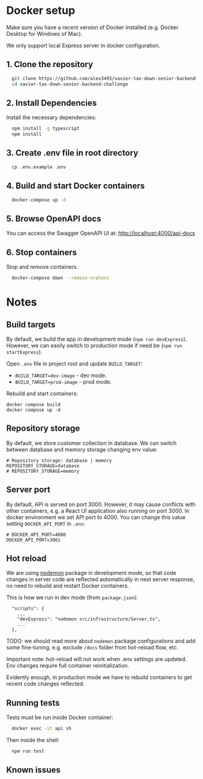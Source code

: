 # Docker setup

Make sure you have a recent version of Docker installed (e.g. Docker Desktop for Windows of Mac).

We only support local Express server in docker configuration.

## 1. Clone the repository

```bash
  git clone https://github.com/alex3493/xavier-tax-down-senior-backend-challenge.git
  cd xavier-tax-down-senior-backend-challenge
```

## 2. Install Dependencies

Install the necessary dependencies:

```bash
  npm install -g typescript
  npm install
```

## 3. Create .env file in root directory

```bash
  cp .env.example .env
```

## 4. Build and start Docker containers

```bash
  docker-compose up -d
```

## 5. Browse OpenAPI docs

You can access the Swagger OpenAPI UI at: [http://localhost:4000/api-docs](http://localhost:4000/api-docs)

## 6. Stop containers

Stop and remove containers.

```bash
  docker-compose down --remove-orphans
```

# Notes

## Build targets

By default, we build the app in development mode (`npm run devExpress`). However, we can easily switch to production
mode if need be (`npm run startExpress`).

Open `.env` file in project root and update `BUILD_TARGET`:

- `BUILD_TARGET=dev-image` - dev mode.
- `BUILD_TARGET=prod-image` - prod mode.

Rebuild and start containers:

```
docker compose build
docker compose up -d
```

## Repository storage

By default, we store customer collection in database. We can switch between database and memory storage changing env
value:

```
# Repository storage: database | memory
REPOSITORY_STORAGE=database
# REPOSITORY_STORAGE=memory
```

## Server port

By default, API is served on port 3000. However, it may cause conflicts with other containers, e.g. a React UI
application also running on port 3000. In docker environment we set API port to 4000. You can change this value setting
`DOCKER_API_PORT` in `.env`:

```
# DOCKER_API_PORT=4000
DOCKER_API_PORT=3001
```

## Hot reload

We are using [nodemon](https://github.com/remy/nodemon) package in development mode, so that code changes in server code
are reflected automatically in next server response, no need to rebuild and restart Docker containers.

This is how we run in dev mode (from `package.json`):

```
  "scripts": {
    ...
    "devExpress": "nodemon src/infrastructure/Server.ts",
    ...
  },
```

TODO: we should read more about `nodemon` package configurations and add some fine-tuning, e.g. exclude `/docs` folder
from hot-reload flow, etc.

Important note: hot-reload will not work when .env settings are updated. Env changes require full container
reinitialization.

Evidently enough, in production mode we have to rebuild containers to get recent code changes reflected.

## Running tests

Tests must be run inside Docker container:

```bash
  docker exec -it api sh
```

Then inside the shell:

```sh
  npm run test
```

## Known issues

